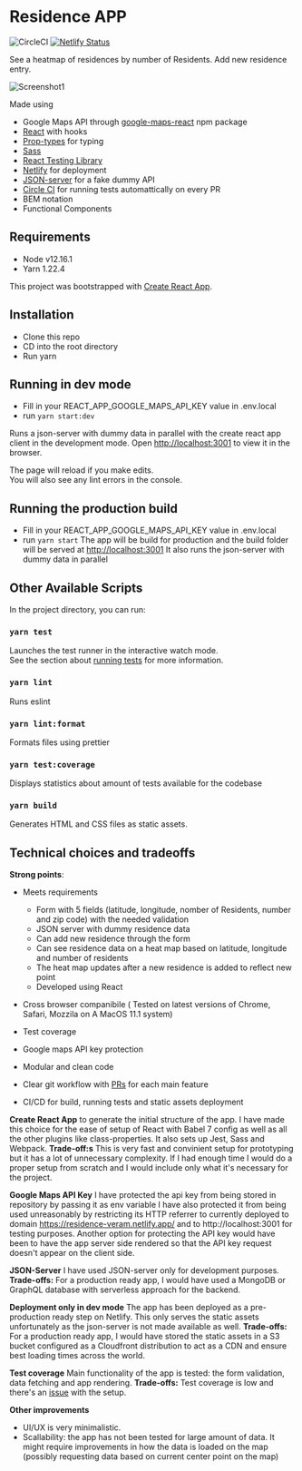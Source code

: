 # Residence APP

![CircleCI](https://circleci.com/gh/VeronicaM/residence.svg?style=svg)
[![Netlify Status](https://api.netlify.com/api/v1/badges/977320be-b0be-4de0-a79d-89aa3f57916a/deploy-status)](https://app.netlify.com/sites/residence-veram/deploys)

See a heatmap of residences by number of Residents. 
Add new residence entry. 

![Screenshot1](https://user-images.githubusercontent.com/2241065/104815510-ade9ab00-581d-11eb-9cbd-a10a10989d8b.png)


Made using

- Google Maps API through [google-maps-react](https://www.npmjs.com/package/google-maps-react) npm package
- [React](https://reactjs.org/) with hooks
- [Prop-types](https://www.npmjs.com/package/prop-types) for typing 
- [Sass](http://sass-lang.com/)
- [React Testing Library](https://testing-library.com/docs/react-testing-library/intro/)
- [Netlify](https://www.netlify.com/) for deployment
- [JSON-server](https://github.com/typicode/json-server) for a fake dummy API 
- [Circle CI](https://circleci.com/) for running tests automattically on every PR
- BEM notation
- Functional Components

## Requirements

- Node v12.16.1
- Yarn 1.22.4

This project was bootstrapped with [Create React App](https://github.com/facebook/create-react-app).

## Installation
- Clone this repo
- CD into the root directory
- Run yarn

## Running in dev mode
- Fill in your REACT_APP_GOOGLE_MAPS_API_KEY value in .env.local
- run `yarn start:dev`

Runs a json-server with dummy data in parallel with the create react app client in the development mode.
Open [http://localhost:3001](http://localhost:3001) to view it in the browser.

The page will reload if you make edits.\
You will also see any lint errors in the console.

## Running the production build
- Fill in your REACT_APP_GOOGLE_MAPS_API_KEY value in .env.local
- run `yarn start`
The app will be build for production and the build folder will be served at [http://localhost:3001](http://localhost:3001)
It also runs the json-server with dummy data in parallel

## Other Available Scripts

In the project directory, you can run:

### `yarn test`

Launches the test runner in the interactive watch mode.\
See the section about [running tests](https://facebook.github.io/create-react-app/docs/running-tests) for more information.

### `yarn lint`

Runs eslint 

### `yarn lint:format`

Formats files using prettier 

### `yarn test:coverage` 

Displays statistics about amount of tests available for the codebase

### `yarn build` 

Generates HTML and CSS files as static assets.


## Technical choices and tradeoffs

**Strong points**: 

- Meets requirements
    - Form with 5 fields (latitude, longitude, nomber of Residents, number and zip code) with the needed validation 
    - JSON server with dummy residence data
    - Can add new residence through the form
    - Can see residence data on a heat map based on latitude, longitude and number of residents
    - The heat map updates after a new residence is added to reflect new point
    - Developed using React
  
- Cross browser companibile ( Tested on latest versions of Chrome, Safari, Mozzila on A MacOS 11.1 system)
- Test coverage
- Google maps API key protection
- Modular and clean code
- Clear git workflow with [PRs](https://github.com/VeronicaM/residence/pulls?q=is%3Apr+is%3Aclosed) for each main feature 
- CI/CD for build, running tests and static assets deployment

**Create React App** to generate the initial structure of the app.
I have made this choice for the ease of setup of React with Babel 7 config as well as all the other plugins like class-properties.
It also sets up Jest, Sass and Webpack. **Trade-off:s** This is very fast and convinient setup for prototyping but it has a lot of unnecessary complexity. If I had enough time I would do a proper setup from scratch and I would include only what it's necessary for the project.

**Google Maps API Key** I have protected the api key from being stored in repository by passing it as env variable
I have also protected it from being used unreasonably by restricting its HTTP referrer to currently deployed to domain https://residence-veram.netlify.app/ and to http://localhost:3001 for testing purposes. Another option for protecting the API key would have been to have the app server side rendered so that the API key request doesn't appear on the client side.

**JSON-Server** I have used JSON-server only for development purposes. **Trade-offs:** For a production ready app, I would have used a MongoDB or GraphQL database with serverless approach for the backend. 

**Deployment only in dev mode** The app has been deployed as a pre-production ready step on Netlify. This only serves the static assets unfortunately as the json-server is not made available as well. **Trade-offs:**  For a production ready app, I would have stored the static assets in a S3 bucket configured as a Cloudfront distribution to act as a CDN and ensure best loading times across the world. 
    
**Test coverage**  Main functionality of the app is tested: the form validation, data fetching and app rendering. **Trade-offs:**
   Test coverage is low and there's an [issue](https://github.com/VeronicaM/residence/issues/6) with the setup. 

**Other improvements** 
- UI/UX is very minimalistic. 
- Scallability: the app has not been tested for large amount of data. It might require improvements in how the data is loaded on the map (possibly requesting data based on current center point on the map)


